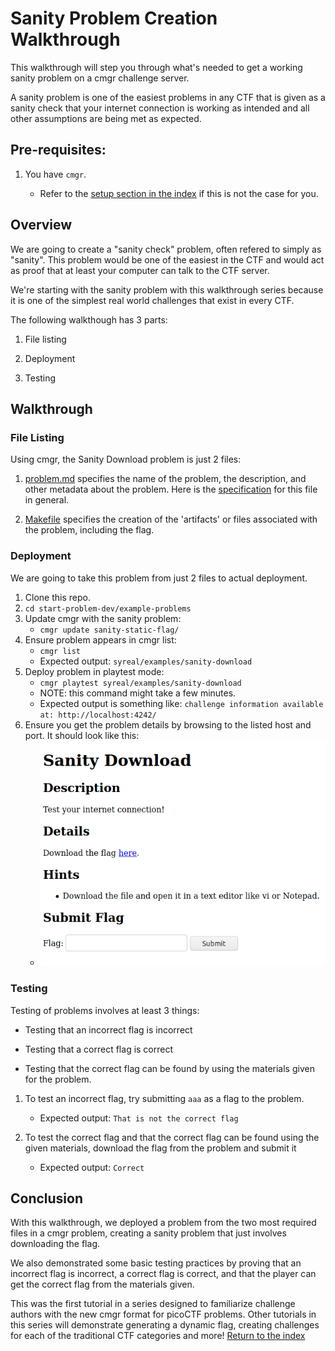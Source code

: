 # Sanity Problem Creation Walkthrough

This walkthrough will step you through what's needed to get a working sanity 
problem on a cmgr challenge server.

A sanity problem is one of the easiest problems in any CTF that is given as a
sanity check that your internet connection is working as intended and all
other assumptions are being met as expected.



## Pre-requisites:

1. You have `cmgr`.

    - Refer to the [setup section in the index](/README.md#setup)
      if this is not the case for you.



## Overview

We are going to create a "sanity check" problem, often refered to simply as
"sanity". This problem would be one of the easiest in the CTF and would act
as proof that at least your computer can talk to the CTF server.

We're starting with the sanity problem with this walkthrough series because it
is one of the simplest real world challenges that exist in every CTF.

The following walkthough has 3 parts:

1. File listing

2. Deployment

3. Testing



## Walkthrough

### File Listing

Using cmgr, the Sanity Download problem is just 2 files:

  1.  [problem.md](/example-problems/sanity-static-flag/problem.md) specifies
      the name of the problem, the description, and other metadata about the
      problem. Here is the [specification](https://github.com/ArmyCyberInstitute/cmgr/blob/master/examples/markdown_challenges.md)
      for this file in general.

  2.  [Makefile](/example-problems/sanity-static-flag/Makefile) specifies the
      creation of the 'artifacts' or files associated with the problem,
      including the flag.



### Deployment

We are going to take this problem from just 2 files to actual deployment.

1. Clone this repo.
2. `cd start-problem-dev/example-problems`
3. Update cmgr with the sanity problem:
    - `cmgr update sanity-static-flag/`
4. Ensure problem appears in cmgr list:
    - `cmgr list`
    - Expected output: `syreal/examples/sanity-download`
5. Deploy problem in playtest mode:
    - `cmgr playtest syreal/examples/sanity-download`
    - NOTE: this command might take a few minutes.
    - Expected output is something like: `challenge information available at: http://localhost:4242/`
6. Ensure you get the problem details by browsing to the listed host and port. It should look like this:
    - ![Successful deploy](/img/sanity-download-playtest.png)



### Testing

Testing of problems involves at least 3 things:

  * Testing that an incorrect flag is incorrect
  
  * Testing that a correct flag is correct
  
  * Testing that the correct flag can be found by using the materials given for
    the problem.

1. To test an incorrect flag, try submitting `aaa` as a flag to the problem.

    - Expected output: `That is not the correct flag`
    
2. To test the correct flag and that the correct flag can be found using the 
   given materials, download the flag from the problem and submit it
   
    - Expected output: `Correct`



## Conclusion

With this walkthrough, we deployed a problem from the two most required files
in a cmgr problem, creating a sanity problem that just involves downloading the
flag.

We also demonstrated some basic testing practices by proving that an incorrect
flag is incorrect, a correct flag is correct, and that the player can get the
correct flag from the materials given.

This was the first tutorial in a series designed to familiarize challenge
authors with the new cmgr format for picoCTF problems. Other tutorials in this
series will demonstrate generating a dynamic flag, creating challenges for
each of the traditional CTF categories and more! 
[Return to the index](https://github.com/syreal17/start-problem-dev#walkthroughs)

